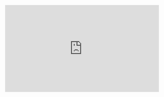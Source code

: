 <!--
.. title: ABSTRACT/CONCRETE
.. slug: abstract-concrete
.. date: 2017-01-11 22:05:57 UTC-05:00
.. tags:
.. category:
.. link:
.. description:
.. type: text
-->
<style>
.wrapper {
 width: 100%;
 display: inline-block;
 position: relative;
}
.wrapper:after {
    padding-top: 56.25%; /*16:9 ratio*/
    display: block;
    content: '';
}
.video {
    position: absolute;
    top: 0; bottom: 0; right: 0; left: 0;
}
</style>
<div class="wrapper">
<div class="video">
<iframe src="https://player.vimeo.com/video/164777442" width="100%" height="100%" frameborder="0" webkitallowfullscreen mozallowfullscreen allowfullscreen></iframe>
</div></div>
